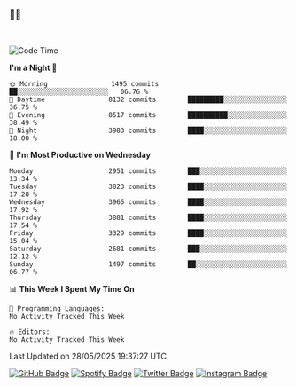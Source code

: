 ### 🤙🍺

<!-- <a href="https://github-readme-stats.vercel.app/api?username=hzak2xx&count_private=true&show_icons=true&theme=dracula">
  <img align="center" src="https://github-readme-stats.vercel.app/api?username=hzak2xx&count_private=true&show_icons=true&theme=dracula" />
</a>
</br> -->
</br>

<!--START_SECTION:waka-->
![Code Time](http://img.shields.io/badge/Code%20Time-4%2C209%20hrs%2040%20mins-blue)

**I'm a Night 🦉** 

```text
🌞 Morning                1495 commits        ██░░░░░░░░░░░░░░░░░░░░░░░   06.76 % 
🌆 Daytime                8132 commits        █████████░░░░░░░░░░░░░░░░   36.75 % 
🌃 Evening                8517 commits        ██████████░░░░░░░░░░░░░░░   38.49 % 
🌙 Night                  3983 commits        ████░░░░░░░░░░░░░░░░░░░░░   18.00 % 
```
📅 **I'm Most Productive on Wednesday** 

```text
Monday                   2951 commits        ███░░░░░░░░░░░░░░░░░░░░░░   13.34 % 
Tuesday                  3823 commits        ████░░░░░░░░░░░░░░░░░░░░░   17.28 % 
Wednesday                3965 commits        ████░░░░░░░░░░░░░░░░░░░░░   17.92 % 
Thursday                 3881 commits        ████░░░░░░░░░░░░░░░░░░░░░   17.54 % 
Friday                   3329 commits        ████░░░░░░░░░░░░░░░░░░░░░   15.04 % 
Saturday                 2681 commits        ███░░░░░░░░░░░░░░░░░░░░░░   12.12 % 
Sunday                   1497 commits        ██░░░░░░░░░░░░░░░░░░░░░░░   06.77 % 
```


📊 **This Week I Spent My Time On** 

```text
💬 Programming Languages: 
No Activity Tracked This Week

🔥 Editors: 
No Activity Tracked This Week
```


 Last Updated on 28/05/2025 19:37:27 UTC
<!--END_SECTION:waka-->

[![GitHub Badge](https://img.shields.io/badge/GitHub-100000?style=for-the-badge&logo=github&logoColor=white)](https://github.com/hzak2xx)
[![Spotify Badge](https://img.shields.io/badge/Spotify-1ED760?&style=for-the-badge&logo=spotify&logoColor=white)](https://open.spotify.com/user/uf90s6sbbh75a1mt44clkhkvf)
[![Twitter Badge](https://img.shields.io/badge/Twitter-1DA1F2?style=for-the-badge&logo=twitter&logoColor=white)](https://twitter.com/hzak2xx)
[![Instagram Badge](https://img.shields.io/badge/Instagram-E4405F?style=for-the-badge&logo=instagram&logoColor=white)](https://www.instagram.com/hzak2xx/)
